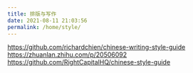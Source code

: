 ```yaml
---
title: 排版与写作
date: 2021-08-11 21:03:56
permalink: /home/style/
---
```


https://github.com/richardchien/chinese-writing-style-guide  
https://zhuanlan.zhihu.com/p/20506092  
https://github.com/RightCapitalHQ/chinese-style-guide  
